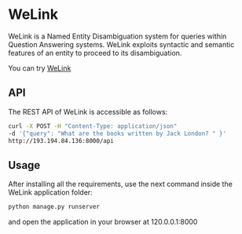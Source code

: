 # WeLink
WeLink is a Named Entity Disambiguation system for queries within Question Answering systems. WeLink exploits syntactic and semantic features of an entity to proceed to its disambiguation. 

You can try [WeLink](http://193.194.84.136:8000/)

## API
The REST API of WeLink is accessible as follows:

```bash
curl -X POST -H "Content-Type: application/json" 
-d '{"query": "What are the books written by Jack London? " }' 
http://193.194.84.136:8000/api 
```
## Usage
After installing all the requirements, use the next command inside the WeLink application folder:
```bash
python manage.py runserver 
```
and open the application in your browser at 120.0.0.1:8000




